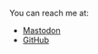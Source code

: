 You can reach me at:
- [Mastodon](https://mstdn.social/@bitsrfr)
- [GitHub](https://github.com/josephkreydt)